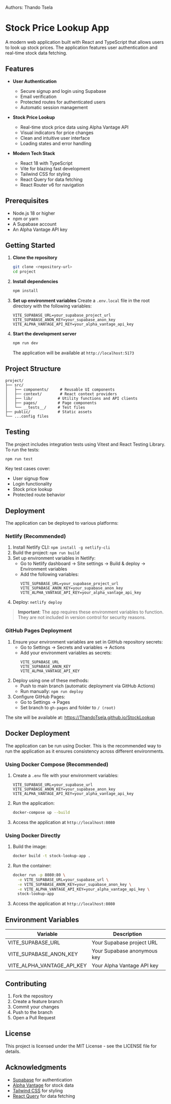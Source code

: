 Authors: Thando Tsela

# Stock Price Lookup App

A modern web application built with React and TypeScript that allows users to look up stock prices. The application features user authentication and real-time stock data fetching.

## Features

- **User Authentication**
  - Secure signup and login using Supabase
  - Email verification
  - Protected routes for authenticated users
  - Automatic session management

- **Stock Price Lookup**
  - Real-time stock price data using Alpha Vantage API
  - Visual indicators for price changes
  - Clean and intuitive user interface
  - Loading states and error handling

- **Modern Tech Stack**
  - React 18 with TypeScript
  - Vite for blazing fast development
  - Tailwind CSS for styling
  - React Query for data fetching
  - React Router v6 for navigation

## Prerequisites

- Node.js 18 or higher
- npm or yarn
- A Supabase account
- An Alpha Vantage API key

## Getting Started

1. **Clone the repository**
   ```bash
   git clone <repository-url>
   cd project
   ```

2. **Install dependencies**
   ```bash
   npm install
   ```

3. **Set up environment variables**
   Create a `.env.local` file in the root directory with the following variables:
   ```
   VITE_SUPABASE_URL=your_supabase_project_url
   VITE_SUPABASE_ANON_KEY=your_supabase_anon_key
   VITE_ALPHA_VANTAGE_API_KEY=your_alpha_vantage_api_key
   ```

4. **Start the development server**
   ```bash
   npm run dev
   ```
   The application will be available at `http://localhost:5173`

## Project Structure

```
project/
├── src/
│   ├── components/     # Reusable UI components
│   ├── context/        # React context providers
│   ├── lib/           # Utility functions and API clients
│   ├── pages/         # Page components
│   └── __tests__/     # Test files
├── public/            # Static assets
└── ...config files
```

## Testing

The project includes integration tests using Vitest and React Testing Library. To run the tests:

```bash
npm run test
```

Key test cases cover:
- User signup flow
- Login functionality
- Stock price lookup
- Protected route behavior

## Deployment

The application can be deployed to various platforms:

### Netlify (Recommended)
1. Install Netlify CLI: `npm install -g netlify-cli`
2. Build the project: `npm run build`
3. Set up environment variables in Netlify:
   - Go to Netlify dashboard → Site settings → Build & deploy → Environment variables
   - Add the following variables:
     ```
     VITE_SUPABASE_URL=your_supabase_project_url
     VITE_SUPABASE_ANON_KEY=your_supabase_anon_key
     VITE_ALPHA_VANTAGE_API_KEY=your_alpha_vantage_api_key
     ```
4. Deploy: `netlify deploy`

> **Important**: The app requires these environment variables to function. They are not included in version control for security reasons.

### GitHub Pages Deployment
1. Ensure your environment variables are set in GitHub repository secrets:
   - Go to Settings → Secrets and variables → Actions
   - Add your environment variables as secrets:
     ```
     VITE_SUPABASE_URL
     VITE_SUPABASE_ANON_KEY
     VITE_ALPHA_VANTAGE_API_KEY
     ```
2. Deploy using one of these methods:
   - Push to main branch (automatic deployment via GitHub Actions)
   - Run manually: `npm run deploy`
3. Configure GitHub Pages:
   - Go to Settings → Pages
   - Set branch to `gh-pages` and folder to `/ (root)`

The site will be available at: https://ThandoTsela.github.io/StockLookup

## Docker Deployment

The application can be run using Docker. This is the recommended way to run the application as it ensures consistency across different environments.

### Using Docker Compose (Recommended)

1. Create a `.env` file with your environment variables:
   ```env
   VITE_SUPABASE_URL=your_supabase_url
   VITE_SUPABASE_ANON_KEY=your_supabase_anon_key
   VITE_ALPHA_VANTAGE_API_KEY=your_alpha_vantage_api_key
   ```

2. Run the application:
   ```bash
   docker-compose up --build
   ```

3. Access the application at `http://localhost:8080`

### Using Docker Directly

1. Build the image:
   ```bash
   docker build -t stock-lookup-app .
   ```

2. Run the container:
   ```bash
   docker run -p 8080:80 \
     -e VITE_SUPABASE_URL=your_supabase_url \
     -e VITE_SUPABASE_ANON_KEY=your_supabase_anon_key \
     -e VITE_ALPHA_VANTAGE_API_KEY=your_alpha_vantage_api_key \
     stock-lookup-app
   ```

3. Access the application at `http://localhost:8080`

## Environment Variables

| Variable | Description |
|----------|-------------|
| VITE_SUPABASE_URL | Your Supabase project URL |
| VITE_SUPABASE_ANON_KEY | Your Supabase anonymous key |
| VITE_ALPHA_VANTAGE_API_KEY | Your Alpha Vantage API key |

## Contributing

1. Fork the repository
2. Create a feature branch
3. Commit your changes
4. Push to the branch
5. Open a Pull Request

## License

This project is licensed under the MIT License - see the LICENSE file for details.

## Acknowledgments

- [Supabase](https://supabase.com/) for authentication
- [Alpha Vantage](https://www.alphavantage.co/) for stock data
- [Tailwind CSS](https://tailwindcss.com/) for styling
- [React Query](https://tanstack.com/query/latest) for data fetching
